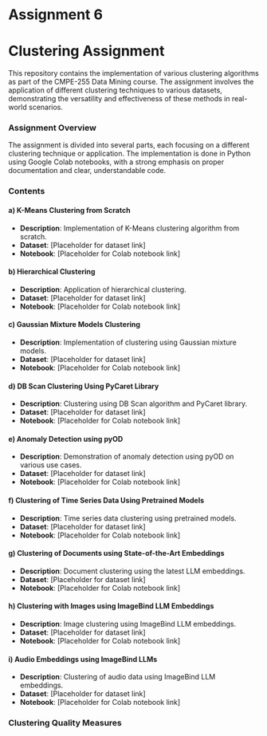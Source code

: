 # Assignment 6


# Clustering Assignment 


This repository contains the implementation of various clustering algorithms as part of the CMPE-255 Data Mining course. The assignment involves the application of different clustering techniques to various datasets, demonstrating the versatility and effectiveness of these methods in real-world scenarios.

### Assignment Overview

The assignment is divided into several parts, each focusing on a different clustering technique or application. The implementation is done in Python using Google Colab notebooks, with a strong emphasis on proper documentation and clear, understandable code.

### Contents

#### a) K-Means Clustering from Scratch
- **Description**: Implementation of K-Means clustering algorithm from scratch.
- **Dataset**: [Placeholder for dataset link]
- **Notebook**: [Placeholder for Colab notebook link]

#### b) Hierarchical Clustering
- **Description**: Application of hierarchical clustering.
- **Dataset**: [Placeholder for dataset link]
- **Notebook**: [Placeholder for Colab notebook link]

#### c) Gaussian Mixture Models Clustering
- **Description**: Implementation of clustering using Gaussian mixture models.
- **Dataset**: [Placeholder for dataset link]
- **Notebook**: [Placeholder for Colab notebook link]

#### d) DB Scan Clustering Using PyCaret Library
- **Description**: Clustering using DB Scan algorithm and PyCaret library.
- **Dataset**: [Placeholder for dataset link]
- **Notebook**: [Placeholder for Colab notebook link]

#### e) Anomaly Detection using pyOD
- **Description**: Demonstration of anomaly detection using pyOD on various use cases.
- **Dataset**: [Placeholder for dataset link]
- **Notebook**: [Placeholder for Colab notebook link]

#### f) Clustering of Time Series Data Using Pretrained Models
- **Description**: Time series data clustering using pretrained models.
- **Dataset**: [Placeholder for dataset link]
- **Notebook**: [Placeholder for Colab notebook link]

#### g) Clustering of Documents using State-of-the-Art Embeddings
- **Description**: Document clustering using the latest LLM embeddings.
- **Dataset**: [Placeholder for dataset link]
- **Notebook**: [Placeholder for Colab notebook link]

#### h) Clustering with Images using ImageBind LLM Embeddings
- **Description**: Image clustering using ImageBind LLM embeddings.
- **Dataset**: [Placeholder for dataset link]
- **Notebook**: [Placeholder for Colab notebook link]

#### i) Audio Embeddings using ImageBind LLMs
- **Description**: Clustering of audio data using ImageBind LLM embeddings.
- **Dataset**: [Placeholder for dataset link]
- **Notebook**: [Placeholder for Colab notebook link]

### Clustering Quality Measures

